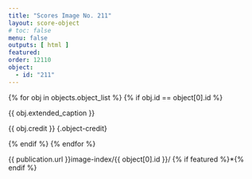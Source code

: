 ```yaml
---
title: "Scores Image No. 211"
layout: score-object
# toc: false
menu: false
outputs: [ html ]
featured: 
order: 12110
object:
  - id: "211"
---
```


{% for obj in objects.object_list %}
{% if obj.id == object[0].id %}

{{ obj.extended_caption }}

{{ obj.credit }} {.object-credit}

{% endif %}
{% endfor %}

<div class="object-credit object-url is-print-only">

{{ publication.url }}image-index/{{ object[0].id }}/ {% if featured %}*{% endif %}

</div>
